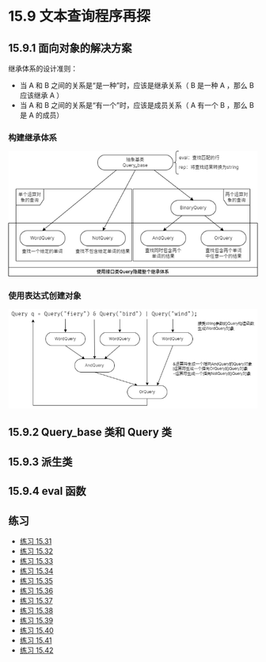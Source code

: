 # 15.9 文本查询程序再探

## 15.9.1 面向对象的解决方案

继承体系的设计准则：

* 当 A 和 B 之间的关系是“是一种”时，应该是继承关系（ B 是一种 A ，那么 B 应该继承 A ）
* 当 A 和 B 之间的关系是“有一个”时，应该是成员关系（ A 有一个 B ，那么 B 是 A 的成员）

### 构建继承体系

![Query 继承体系](Query继承体系.png)

### 使用表达式创建对象

![使用 Query 表达式创建对象](使用Query表达式创建对象.png)

## 15.9.2 Query_base 类和 Query 类

## 15.9.3 派生类

## 15.9.4 eval 函数

## 练习

* [练习 15.31](../src/quiz_15.31.md)
* [练习 15.32](../src/quiz_15.32.md)
* [练习 15.33](../src/quiz_15.33.md)
* [练习 15.34](../src/quiz_15.34.md)
* [练习 15.35](../src/quiz_15.35.md)
* [练习 15.36](../src/quiz_15.36.md)
* [练习 15.37](../src/quiz_15.37.md)
* [练习 15.38](../src/quiz_15.38.md)
* [练习 15.39](../src/quiz_15.39.md)
* [练习 15.40](../src/quiz_15.40.md)
* [练习 15.41](../src/quiz_15.41.md)
* [练习 15.42](../src/quiz_15.42.md)
